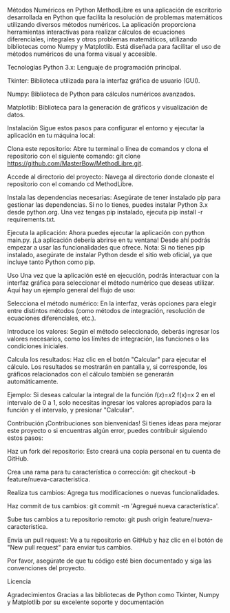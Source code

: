  Métodos Numéricos en Python
MethodLibre es una aplicación de escritorio desarrollada en Python que facilita la resolución de problemas matemáticos utilizando diversos métodos numéricos. La aplicación proporciona herramientas interactivas para realizar cálculos de ecuaciones diferenciales, integrales y otros problemas matemáticos, utilizando bibliotecas como Numpy y Matplotlib. Está diseñada para facilitar el uso de métodos numéricos de una forma visual y accesible.

Tecnologías
Python 3.x: Lenguaje de programación principal.

Tkinter: Biblioteca utilizada para la interfaz gráfica de usuario (GUI).

Numpy: Biblioteca de Python para cálculos numéricos avanzados.

Matplotlib: Biblioteca para la generación de gráficos y visualización de datos.

Instalación
Sigue estos pasos para configurar el entorno y ejecutar la aplicación en tu máquina local:

Clona este repositorio: Abre tu terminal o línea de comandos y clona el repositorio con el siguiente comando: git clone https://github.com/MasterBow/MethodLibre.git.

Accede al directorio del proyecto: Navega al directorio donde clonaste el repositorio con el comando cd MethodLibre.

Instala las dependencias necesarias: Asegúrate de tener instalado pip para gestionar las dependencias. Si no lo tienes, puedes instalar Python 3.x desde python.org. Una vez tengas pip instalado, ejecuta pip install -r requirements.txt.

Ejecuta la aplicación: Ahora puedes ejecutar la aplicación con python main.py. ¡La aplicación debería abrirse en tu ventana! Desde ahí podrás empezar a usar las funcionalidades que ofrece. Nota: Si no tienes pip instalado, asegúrate de instalar Python desde el sitio web oficial, ya que incluye tanto Python como pip.

Uso
Una vez que la aplicación esté en ejecución, podrás interactuar con la interfaz gráfica para seleccionar el método numérico que deseas utilizar. Aquí hay un ejemplo general del flujo de uso:

Selecciona el método numérico: En la interfaz, verás opciones para elegir entre distintos métodos (como métodos de integración, resolución de ecuaciones diferenciales, etc.).

Introduce los valores: Según el método seleccionado, deberás ingresar los valores necesarios, como los límites de integración, las funciones o las condiciones iniciales.

Calcula los resultados: Haz clic en el botón "Calcular" para ejecutar el cálculo. Los resultados se mostrarán en pantalla y, si corresponde, los gráficos relacionados con el cálculo también se generarán automáticamente.

Ejemplo:
Si deseas calcular la integral de la función 
𝑓(𝑥)=𝑥2
f(x)=x 2
  en el intervalo de 0 a 1, solo necesitas ingresar los valores apropiados para la función y el intervalo, y presionar "Calcular".

Contribución
¡Contribuciones son bienvenidas! Si tienes ideas para mejorar este proyecto o si encuentras algún error, puedes contribuir siguiendo estos pasos:

Haz un fork del repositorio: Esto creará una copia personal en tu cuenta de GitHub.

Crea una rama para tu característica o corrección: git checkout -b feature/nueva-caracteristica.

Realiza tus cambios: Agrega tus modificaciones o nuevas funcionalidades.

Haz commit de tus cambios: git commit -m 'Agregué nueva característica'.

Sube tus cambios a tu repositorio remoto: git push origin feature/nueva-caracteristica.

Envía un pull request: Ve a tu repositorio en GitHub y haz clic en el botón de "New pull request" para enviar tus cambios.

Por favor, asegúrate de que tu código esté bien documentado y siga las convenciones del proyecto.

Licencia

Agradecimientos
Gracias a las bibliotecas de Python como Tkinter, Numpy y Matplotlib por su excelente soporte y documentación
